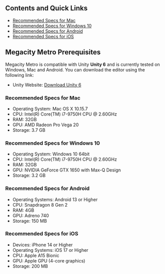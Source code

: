 ## Contents and Quick Links
- [Recommended Specs for Mac](#recommended-specs-for-mac)
- [Recommended Specs for Windows 10](#recommended-specs-for-windows-10)
- [Recommended Specs for Android](#recommended-specs-for-android)
- [Recommended Specs for iOS](#recommended-specs-for-ios)
## Megacity Metro Prerequisites

Megacity Metro is compatible with Unity **Unity 6** and is currently tested on Windows, Mac and Android. 
You can download the editor using the following link:
- Unity Website: [Download Unity 6](https://unity.com/releases/editor/whats-new/6000.0.23#installs)

### Recommended Specs for Mac
- Operating System: Mac OS X 10.15.7
- CPU: Intel(R) Core(TM) i7-9750H CPU @ 2.60GHz
- RAM: 32GB
- GPU: AMD Radeon Pro Vega 20
- Storage: 3.7 GB

### Recommended Specs for Windows 10
- Operating System: Windows 10 64bit
- CPU: Intel(R) Core(TM) i7-9750H CPU @ 2.60GHz
- RAM: 32GB
- GPU: NVIDIA GeForce GTX 1650 with Max-Q Design
- Storage: 3.2 GB

### Recommended Specs for Android 
- Operating Systems: Android 13 or Higher
- CPU: Snapdragon 8 Gen 2
- RAM: 4GB 
- GPU: Adreno 740
- Storage: 150 MB 

### Recommended Specs for iOS
- Devices: iPhone 14 or Higher
- Operating Systems: iOS 17 or Higher
- CPU: Apple A15 Bionic
- GPU: Apple GPU (4-core graphics)
- Storage: 200 MB 
